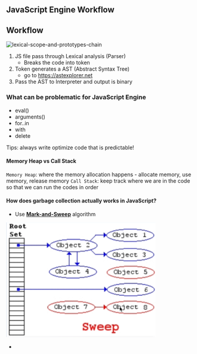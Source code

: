 ## JavaScript Engine Workflow

Workflow
---

<img src="../images/js-engine-workflow.png" alt="lexical-scope-and-prototypes-chain" width="500px"/>

1. JS file pass through Lexical analysis (Parser)
    - Breaks the code into token
2. Token generates a AST (Abstract Syntax Tree)
    - go to https://astexplorer.net
3. Pass the AST to Interpreter and output is binary

### What can be problematic for JavaScript Engine

- eval()
- arguments()
- for..in
- with
- delete
 
Tips: always write optimize code that is predictable!

#### Memory Heap vs Call Stack

`Memory Heap`: where the memory allocation happens - allocate memory, use memory, release memory
`Call Stack`: keep track where we are in the code so that we can run the codes in order

#### How does garbage collection actually works in JavaScript?

- Use [**Mark-and-Sweep**](https://www.geeksforgeeks.org/mark-and-sweep-garbage-collection-algorithm/) algorithm

<img src="../images/mark-and-sweep-algo.png" alt="mark-and-sweep-algo" width="400px"/>

-